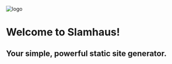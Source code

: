 <!-- Header -->
![logo](assets/icons/ic-terminal.png)
# Welcome to Slamhaus!  
## Your simple, powerful static site generator.
